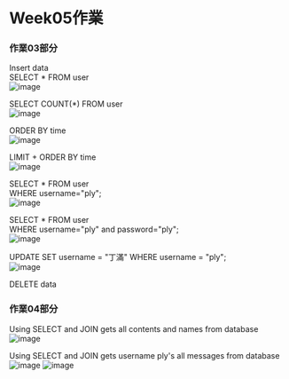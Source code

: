 # Week05作業

### 作業03部分

Insert data</br>
SELECT * FROM user</br>
![image](https://user-images.githubusercontent.com/77526071/112166144-56572980-8c2a-11eb-87f0-8303d1411a73.png)

SELECT COUNT(*) FROM user</br>
![image](https://user-images.githubusercontent.com/77526071/112166936-0a58b480-8c2b-11eb-8231-25e37690c530.png)

ORDER BY time</br>
![image](https://user-images.githubusercontent.com/77526071/112167363-5a377b80-8c2b-11eb-99bf-58a01671bee3.png)

LIMIT + ORDER BY time</br>
![image](https://user-images.githubusercontent.com/77526071/112167492-73d8c300-8c2b-11eb-8037-50babc0f88b0.png)

SELECT * FROM user</br>
WHERE username="ply";</br>
![image](https://user-images.githubusercontent.com/77526071/112167628-8f43ce00-8c2b-11eb-815e-9f666090b463.png)

SELECT * FROM user</br>
WHERE username="ply" and password="ply";</br>
![image](https://user-images.githubusercontent.com/77526071/112167674-98349f80-8c2b-11eb-9ee4-21f0912b0c51.png)

UPDATE SET username = "丁滿" WHERE username = "ply";</br>
![image](https://user-images.githubusercontent.com/77526071/112167929-d336d300-8c2b-11eb-90a3-567c2fec55c3.png)

DELETE data</br>


### 作業04部分

Using SELECT and JOIN gets all contents and names from database</br>
![image](https://user-images.githubusercontent.com/77526071/112168339-2dd02f00-8c2c-11eb-8f7e-817d634e6f54.png)

Using SELECT and JOIN gets username ply's all messages from database</br>
![image](https://user-images.githubusercontent.com/77526071/112169053-cf578080-8c2c-11eb-9376-0402e39299eb.png)
![image](https://user-images.githubusercontent.com/77526071/112169069-d2eb0780-8c2c-11eb-9ea4-5258a7c88aec.png)

